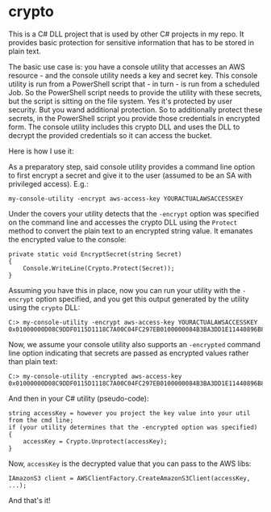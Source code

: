# crypto

This is a C# DLL project that is used by other C# projects in my repo. It provides basic protection for sensitive information that has to be stored in plain text.

The basic use case is: you have a console utility that accesses an AWS resource - and the console utility needs a key and secret key. This console utility is run from a PowerShell script that - in turn - is run from a scheduled Job. So the PowerShell script needs to provide the utility with these secrets, but the script is sitting on the file system. Yes it's protected by user security. But you wand additional protection. So to additionally protect these secrets, in the PowerShell script you provide those credentials in encrypted form. The console utility includes this crypto DLL and uses the DLL to decrypt the provided credentials so it can access the bucket.

Here is how I use it:

As a preparatory step, said console utility provides a command line option to first encrypt a secret and give it to the user (assumed to be an SA with privileged access). E.g.:

```
my-console-utility -encrypt aws-access-key YOURACTUALAWSACCESSKEY
```

Under the covers your utility detects that the `-encrypt` option was specified on the command line and accesses the crypto DLL using the `Protect` method to convert the plain text to an encrypted string value. It emanates the encrypted value to the console:

```
private static void EncryptSecret(string Secret)
{
    Console.WriteLine(Crypto.Protect(Secret));
}
```

Assuming you have this in place, now you can run your utility with the `-encrypt` option specified, and you get this output generated by the utility using the  `crypto` DLL:

```
C:> my-console-utility -encrypt aws-access-key YOURACTUALAWSACCESSKEY
0x01000000D08C9DDF0115D1118C7A00C04FC297EB0100000084B3BA3DD1E11440896B8643B8CD670E04000000020000000000106600000001000020000000853068EE82867B95802EB9B7AF4EB8590D28B0A7432C589AC9D41512A0DC0A39000000000E8000000002000020000000440597169A037D8389B537C6FAE5AE4E19D2BC0B7DA61DF7DD26282DD0EBFAB2100000006DB5AA10463363183EF35B3A1B04AF9A40000000A76E9CBE5539C9C55F48A9F0492E23158202A1828F1C3FC9172986D0405DEB4EF4FEE7FD5F5E1D7200984662BC379849955CFE24A8C19592438BD968B957C066
```

Now, we assume your console utility also supports an `-encrypted` command line option indicating that secrets are passed as encrypted values rather than plain text:

```
C:> my-console-utility -encrypted aws-access-key 0x01000000D08C9DDF0115D1118C7A00C04FC297EB0100000084B3BA3DD1E11440896B8643B8CD670E04000000020000000000106600000001000020000000853068EE82867B95802EB9B7AF4EB8590D28B0A7432C589AC9D41512A0DC0A39000000000E8000000002000020000000440597169A037D8389B537C6FAE5AE4E19D2BC0B7DA61DF7DD26282DD0EBFAB2100000006DB5AA10463363183EF35B3A1B04AF9A40000000A76E9CBE5539C9C55F48A9F0492E23158202A1828F1C3FC9172986D0405DEB4EF4FEE7FD5F5E1D7200984662BC379849955CFE24A8C19592438BD968B957C066
```

And then in your C# utility (pseudo-code):

```
string accessKey = however you project the key value into your util from the cmd line;
if (your utility determines that the -encrypted option was specified)
{
    accessKey = Crypto.Unprotect(accessKey);
}
```

Now, `accessKey` is the decrypted value that you can pass to the AWS libs:

```
IAmazonS3 client = AWSClientFactory.CreateAmazonS3Client(accessKey, ...);
```

And that's it!

